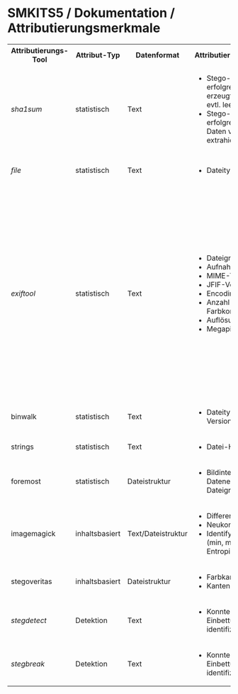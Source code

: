 # SMKITS5 / Dokumentation / Attributierungsmerkmale
<table>
  <tbody>
    <tr>
      <th>Attributierungs-Tool</th>
      <th>Attribut-Typ</th>
      <th>Datenformat</th>
      <th>Attributierungsmerkmale</th>
      <th>Stego-ID</th>
    </tr>
    <tr>
      <td><i>sha1sum</i></td>
      <td>statistisch</td>
      <td>Text</td>
      <td>
        <ul>
          <li>Stego-Einbettung erfolgreich (ist erzeugte Stego-Datei evtl. leer)?</li>
          <li>Stego-Extraktion erfolgreich (konnten Daten verlustfrei extrahiert werden)?</li>
        </ul>
      </td>
      <td>
        <ul>
          <li><b>theoretisch</b> betrachtet: Einbettungsgrenzen und -probleme bei verschiedenen Einbettungsvariationen</li>
        </ul>
      </td>
    </tr>
    <tr>
      <td><i>file</i></td>
      <td>statistisch</td>
      <td>Text</td>
      <td>
        <ul>
          <li>Dateityp</li>
        </ul>
      </td>
      <td>
        <ul>
          <li><b>nicht</b> betrachtet: redundant zu <i>exiftool</i></li>
        </ul>
      </td>
    </tr>
    <tr>
      <td><i>exiftool</i></td>
      <td>statistisch</td>
      <td>Text</td>
      <td>
        <ul>
          <li>Dateigröße</li>
          <li>Aufnahme-Kamera</li>
          <li>MIME-Type</li>
          <li>JFIF-Version</li>
          <li>Encoding</li>
          <li>Anzahl Farbkomponenten</li>
          <li>Auflösung</li>
          <li>Megapixel</li>
        </ul>
      </td>
      <td>
        <ul>
          <li><b>theoretisch</b> betrachtet: <b>Diagramme</b></li>
          <li><b>theoretisch</b> betrachtet: wird von allen Stego-Tools überschrieben</li>
          <li><b>nicht</b> betrachtet: keine Änderung</li>
          <li><b>praktisch</b> umgesetzt: <i>jsteg</i> überschreibt JFIF-Version</li>
          <li><b>theoretisch</b> betrachtet: wird von allen Stego-Tools überschrieben</li>
          <li><b>nicht</b> betrachtet: keine Änderung</li>
          <li><b>nicht</b> betrachtet: keine Änderung</li>
          <li><b>nicht</b> betrachtet: keine Änderung</li>
        </ul>
      </td>
    </tr>
    <tr>
      <td>binwalk</td>
      <td>statistisch</td>
      <td>Text</td>
      <td>
        <ul>
          <li>Dateityp, JFIF-Version</li>
        </ul>
      </td>
      <td>-</td>
    </tr>
    <tr>
      <td>strings</td>
      <td>statistisch</td>
      <td>Text</td>
      <td>
        <ul>
          <li>Datei-Header</li>
        </ul>
      </td>
      <td>-</td>
    </tr>
    <tr>
      <td>foremost</td>
      <td>statistisch</td>
      <td>Dateistruktur</td>
      <td>
        <ul>
          <li>Bildintegrität durch Datenextraktion, Dateigröße</li>
        </ul>
      </td>
      <td>- TODO: filesize diagramm-auswertung hier!</td>
    </tr>
    <tr>
      <td>imagemagick</td>
      <td>inhaltsbasiert</td>
      <td>Text/Dateistruktur</td>
      <td>
        <ul>
          <li>Differenzbild</li>
          <li>Neukompression</li>
          <li>Identify (Farbwerte (min, max, mean, ...), Entropie)</li>
        </ul>
      </td>
      <td>-</td>
    </tr>
    <tr>
      <td>stegoveritas</td>
      <td>inhaltsbasiert</td>
      <td>Dateistruktur</td>
      <td>
        <ul>
          <li>Farbkanalzerlegung</li>
          <li>Kanten</li>
        </ul>
      </td>
      <td>-</td>
    </tr>
    <tr>
      <td><i>stegdetect</i></td>
      <td>Detektion</td>
      <td>Text</td>
      <td>
        <ul>
          <li>Konnte <i>stegdetect</i> die Einbettung identifizieren?</li>
        </ul>
      </td>
      <td>
        <ul>
          <li><b>praktisch</b> umgesetzt: jsteg, (jphide), outguess-0.13</li>
        </ul>
      </td>
    </tr>
    <tr>
      <td><i>stegbreak</i></td>
      <td>Detektion</td>
      <td>Text</td>
      <td>
        <ul>
          <li>Konnte <i>stegbreak</i> die Einbettung identifizieren?</li>
        </ul>
      </td>
      <td>
        <ul>
          <li><b>praktisch</b> umgesetzt: jsteg, (jphide), outguess-0.13</li>
        </ul>
      </td>
    </tr>
  </tbody>
</table>
